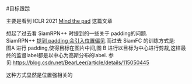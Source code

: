 #目标跟踪 

主要是看到 ICLR 2021 [Mind the pad](https://readpaper.com/paper/3123715274) 这篇文章

想起了过去看 SiamRPN++ 时提到的一些关于  padding的问题.    
SiamRPN++ [提到 padding 会引入位置偏见](https://zhuanlan.zhihu.com/p/56254712).而过去 SiamFC 的训练方式是:  
图A 进行 padding,使得目标在图片中间,图 B 进行以目标为中心进行剪裁,这样最终的监督label都是以中心为高斯分布的label.
参见:<https://blog.csdn.net/BearLeer/article/details/115050445>

这种方式显然是位置强相关的
